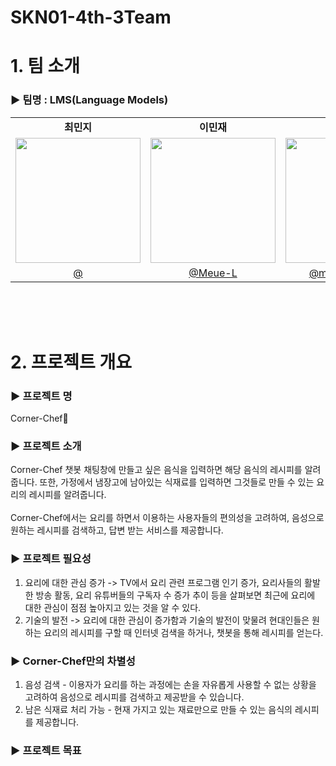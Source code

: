 # SKN01-4th-3Team
# 1. 팀 소개
### ▶️ 팀명 : LMS(Language Models)
<table align=center>
  <tbody>
    <tr>
      <td align=center><b>최민지</b></td>
      <td align=center><b>이민재</b></td>
      <td align=center><b>이근</b></td>
      <td align=center><b>이재호</b></td>
      <td align=center><b>이현석</b></td>
    </tr>
    <tr>
      <td align="center">
        <div>
          <img src="https://github.com/user-attachments/assets/297a0d13-f703-47d1-ba95-4f8c65d09629"width="200px; alt=""/>
        </div>
      </td>
      <td align="center">
        <div>
          <img src="https://github.com/user-attachments/assets/1142396f-818f-4d5e-8368-2e668b2d3fdb"width="200px; alt=""/>
        </div>
      </td>
      <td align="center">
        <img src="https://github.com/user-attachments/assets/fe25e120-470a-4258-923f-cc8c28996aee"width="200px;" alt=""/>
      </td>
      <td align="center">
        <img src="https://tenor.com/ko/view/think-emoji-thinking-in-thought-rotate-gif-8083088"width="200px;" alt=""/>
      </td>
      <td align="center">
        <img src="https://github.com/user-attachments/assets/0fbfd10a-51c4-4a66-8961-1054847f12ef"width="200px;" alt=""/>
      </td>
    </tr>
    <tr>
      <td><a href="https://github.com/"><div align=center>@</div></a></td>
      <td><a href="https://github.com/Meue-L"><div align=center>@Meue-L</div></a></td>
      <td><a href="https://github.com/moneyandjelly "><div align=center>@moneyandjelly </div></a></td>
      <td><a href="https://github.com/gigcot"><div align=center>@gigcot</div></a></td>
      <td><a href="https://github.com/llee_hs"><div align=center>@llee_hs</div></a></td>
    </tr>
  </tbody>
</table>
<br><br><br>

# 2. 프로젝트 개요

### ▶️ 프로젝트 명
Corner-Chef🍳

### ▶️ 프로젝트 소개
Corner-Chef 챗봇 채팅창에 만들고 싶은 음식을 입력하면 해당 음식의 레시피를 알려줍니다. 또한, 가정에서 냄장고에 남아있는 식재료를 입력하면 그것들로 만들 수 있는 요리의 레시피를 알려줍니다.<br><br>
Corner-Chef에서는 요리를 하면서 이용하는 사용자들의 편의성을 고려하여, 음성으로 원하는 레시피를 검색하고, 답변 받는 서비스를 제공합니다.

### ▶️ 프로젝트 필요성
1. 요리에 대한 관심 증가 -> TV에서 요리 관련 프로그램 인기 증가, 요리사들의 활발한 방송 활동, 요리 유튜버들의 구독자 수 증가 추이 등을 살펴보면 최근에 요리에 대한 관심이 점점 높아지고 있는 것을 알 수 있다.
2. 기술의 발전 -> 요리에 대한 관심이 증가함과 기술의 발전이 맞물려 현대인들은 원하는 요리의 레시피를 구할 때 인터넷 검색을 하거나, 챗봇을 통해 레시피를 얻는다.

### ▶️ Corner-Chef만의 차별성
1. 음성 검색 - 이용자가 요리를 하는 과정에는 손을 자유롭게 사용할 수 없는 상황을 고려하여 음성으로 레시피를 검색하고 제공받을 수 있습니다.
2. 남은 식재료 처리 가능 - 현재 가지고 있는 재료만으로 만들 수 있는 음식의 레시피를 제공합니다.

### ▶️ 프로젝트 목표
